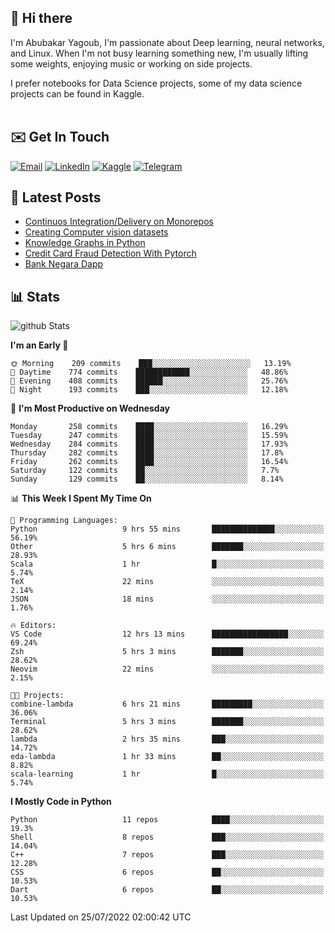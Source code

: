 ## 👋 Hi there

I'm Abubakar Yagoub, I'm passionate about Deep learning, neural networks, and
Linux. When I'm not busy learning something new, I'm usually lifting some
weights, enjoying music or working on side projects.

I prefer notebooks for Data Science projects, some of my data science projects
can be found in Kaggle. <br> <br>

## ✉️ Get In Touch

[![Email](https://img.shields.io/badge/Email-f1f1f1?style=for-the-badge&logo=gmail&logoColor=0f111a)](mailto:hi@blacksuan19.dev)
[![LinkedIn](https://img.shields.io/badge/LinkedIn-0077B5?style=for-the-badge&logo=linkedin&logoColor=white)](https://www.linkedin.com/in/blacksuan19/)
[![Kaggle](https://img.shields.io/badge/Kaggle-5acfff?style=for-the-badge&logo=kaggle&logoColor=white)](http://kaggle.com/abubakaryagob/)
[![Telegram](https://img.shields.io/badge/Telegram-2CA5E0?style=for-the-badge&logo=telegram&logoColor=white)](https://t.me/blacksuan19)

## 📩 Latest Posts

<!-- BLOG-POST-LIST:START -->
- [Continuos Integration/Delivery on Monorepos](http://blacksuan19.dev/blog/github-actions-monorepos/)
- [Creating Computer vision datasets](http://blacksuan19.dev/blog/creating-datasets/)
- [Knowledge Graphs in Python](http://blacksuan19.dev/projects/Knowledge_Graphs/)
- [Credit Card Fraud Detection With Pytorch](http://blacksuan19.dev/projects/credit-card-fraud-detection-with-pytorch/)
- [Bank Negara Dapp](http://blacksuan19.dev/projects/bank-negara/)
<!-- BLOG-POST-LIST:END -->

## 📊 Stats

![github Stats](https://github-readme-stats.vercel.app/api?username=blacksuan19&theme=github_dark&show_icons=true&count_private=true&custom_title=Github%20Stats&hide_border=true)

<!--START_SECTION:waka-->
**I'm an Early 🐤** 

```text
🌞 Morning    209 commits    ███░░░░░░░░░░░░░░░░░░░░░░   13.19% 
🌆 Daytime    774 commits    ████████████░░░░░░░░░░░░░   48.86% 
🌃 Evening    408 commits    ██████░░░░░░░░░░░░░░░░░░░   25.76% 
🌙 Night      193 commits    ███░░░░░░░░░░░░░░░░░░░░░░   12.18%

```
📅 **I'm Most Productive on Wednesday** 

```text
Monday       258 commits    ████░░░░░░░░░░░░░░░░░░░░░   16.29% 
Tuesday      247 commits    ████░░░░░░░░░░░░░░░░░░░░░   15.59% 
Wednesday    284 commits    ████░░░░░░░░░░░░░░░░░░░░░   17.93% 
Thursday     282 commits    ████░░░░░░░░░░░░░░░░░░░░░   17.8% 
Friday       262 commits    ████░░░░░░░░░░░░░░░░░░░░░   16.54% 
Saturday     122 commits    ██░░░░░░░░░░░░░░░░░░░░░░░   7.7% 
Sunday       129 commits    ██░░░░░░░░░░░░░░░░░░░░░░░   8.14%

```


📊 **This Week I Spent My Time On** 

```text
💬 Programming Languages: 
Python                   9 hrs 55 mins       ██████████████░░░░░░░░░░░   56.19% 
Other                    5 hrs 6 mins        ███████░░░░░░░░░░░░░░░░░░   28.93% 
Scala                    1 hr                █░░░░░░░░░░░░░░░░░░░░░░░░   5.74% 
TeX                      22 mins             ░░░░░░░░░░░░░░░░░░░░░░░░░   2.14% 
JSON                     18 mins             ░░░░░░░░░░░░░░░░░░░░░░░░░   1.76%

🔥 Editors: 
VS Code                  12 hrs 13 mins      █████████████████░░░░░░░░   69.24% 
Zsh                      5 hrs 3 mins        ███████░░░░░░░░░░░░░░░░░░   28.62% 
Neovim                   22 mins             ░░░░░░░░░░░░░░░░░░░░░░░░░   2.15%

🐱‍💻 Projects: 
combine-lambda           6 hrs 21 mins       █████████░░░░░░░░░░░░░░░░   36.06% 
Terminal                 5 hrs 3 mins        ███████░░░░░░░░░░░░░░░░░░   28.62% 
lambda                   2 hrs 35 mins       ███░░░░░░░░░░░░░░░░░░░░░░   14.72% 
eda-lambda               1 hr 33 mins        ██░░░░░░░░░░░░░░░░░░░░░░░   8.82% 
scala-learning           1 hr                █░░░░░░░░░░░░░░░░░░░░░░░░   5.74%

```

**I Mostly Code in Python** 

```text
Python                   11 repos            ████░░░░░░░░░░░░░░░░░░░░░   19.3% 
Shell                    8 repos             ███░░░░░░░░░░░░░░░░░░░░░░   14.04% 
C++                      7 repos             ███░░░░░░░░░░░░░░░░░░░░░░   12.28% 
CSS                      6 repos             ██░░░░░░░░░░░░░░░░░░░░░░░   10.53% 
Dart                     6 repos             ██░░░░░░░░░░░░░░░░░░░░░░░   10.53%

```



 Last Updated on 25/07/2022 02:00:42 UTC
<!--END_SECTION:waka-->
